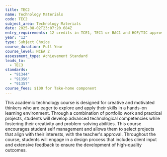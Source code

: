 ```yaml
---
title: TEC2
name: Technology Materials
code: TEC2
subject_area: Technology Materials
date: 2025-08-02T23:07:20.684Z
entry_requirements: 12 credits in TCE1, TEC1 or BAC1 and HOF/TIC approval
year: "12"
type: Subject Choice
course_duration: Full Year
course_level: NCEA 2
assessment_type: Achievement Standard
leads_to:
  - TEC3
standards:
  - "91344"
  - "91356"
  - "91357"
course_fees: $100 for Take-home component
---
```

This academic technology course is designed for creative and motivated thinkers who are eager to explore and apply their skills in a hands-on learning environment. Through a combination of portfolio work and practical projects, students will develop advanced technological competencies while fostering their creativity and problem-solving abilities. This course encourages student self management and allows them to select projects that align with their interests, with the teacher's approval. Throughout the course, students will engage in a design process that includes client input and extensive feedback to ensure the development of high-quality outcomes.
